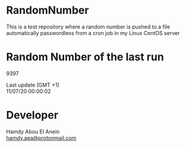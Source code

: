 # RandomNumber    
This is a test repository where a random number is pushed to a file automatically passwordless from a cron job in my Linux CentOS server    
# Random Number of the last run   
9397
      
Last update (GMT +1)    
11/07/20 00:00:02
# Developer    
Hamdy Abou El Anein   
hamdy.aea@protonmail.com
